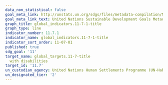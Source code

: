```yaml
---
data_non_statistical: false
goal_meta_link: http://unstats.un.org/sdgs/files/metadata-compilation/Metadata-Goal-11.pdf
goal_meta_link_text: United Nations Sustainable Development Goals Metadata (pdf 2066kB)
graph_title: global_indicators.11-7-1-title
graph_type: line
indicator_number: 11.7.1
indicator_name: global_indicators.11-7-1-title
indicator_sort_order: 11-07-01
published: true
sdg_goal: '11'
target_name: global_targets.11-7-title
  with disabilities
target_id: '11.7'
un_custodian_agency: United Nations Human Settlements Programme (UN-Habitat)
un_designated_tier: '2'
---
```

